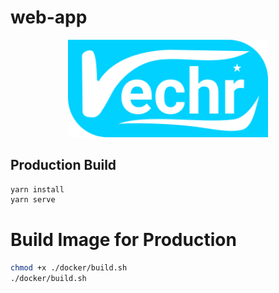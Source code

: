 # web-app

<p align="center">
  <a href="" target="blank"><img src="./public/logo.svg" width="320" alt="Vechr Logo" /></a>
</p>

## Production Build
```bash
yarn install
yarn serve
```

# Build Image for Production
```bash
chmod +x ./docker/build.sh
./docker/build.sh
```